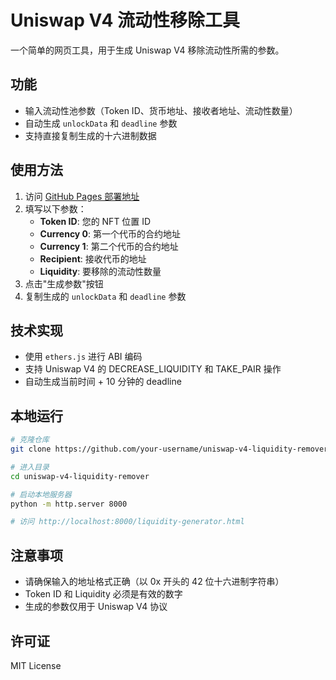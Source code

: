 # Uniswap V4 流动性移除工具

一个简单的网页工具，用于生成 Uniswap V4 移除流动性所需的参数。

## 功能

- 输入流动性池参数（Token ID、货币地址、接收者地址、流动性数量）
- 自动生成 `unlockData` 和 `deadline` 参数
- 支持直接复制生成的十六进制数据

## 使用方法

1. 访问 [GitHub Pages 部署地址](https://your-username.github.io/uniswap-v4-liquidity-remover/)
2. 填写以下参数：
   - **Token ID**: 您的 NFT 位置 ID
   - **Currency 0**: 第一个代币的合约地址
   - **Currency 1**: 第二个代币的合约地址  
   - **Recipient**: 接收代币的地址
   - **Liquidity**: 要移除的流动性数量
3. 点击"生成参数"按钮
4. 复制生成的 `unlockData` 和 `deadline` 参数

## 技术实现

- 使用 `ethers.js` 进行 ABI 编码
- 支持 Uniswap V4 的 DECREASE_LIQUIDITY 和 TAKE_PAIR 操作
- 自动生成当前时间 + 10 分钟的 deadline

## 本地运行

```bash
# 克隆仓库
git clone https://github.com/your-username/uniswap-v4-liquidity-remover.git

# 进入目录
cd uniswap-v4-liquidity-remover

# 启动本地服务器
python -m http.server 8000

# 访问 http://localhost:8000/liquidity-generator.html
```

## 注意事项

- 请确保输入的地址格式正确（以 0x 开头的 42 位十六进制字符串）
- Token ID 和 Liquidity 必须是有效的数字
- 生成的参数仅用于 Uniswap V4 协议

## 许可证

MIT License